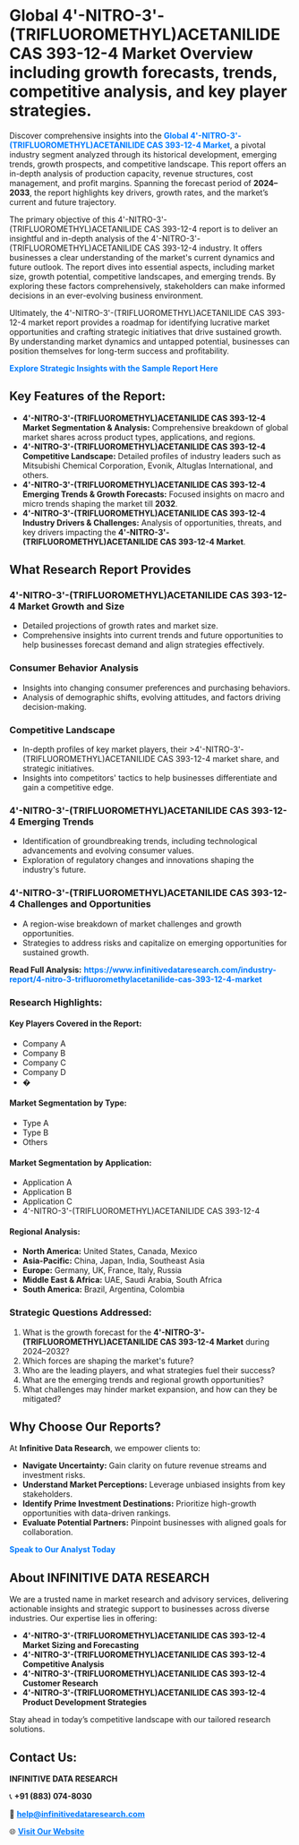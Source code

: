 <h1>Global 4'-NITRO-3'-(TRIFLUOROMETHYL)ACETANILIDE CAS 393-12-4 Market Overview including growth forecasts, trends, competitive analysis, and key player strategies.</h1>
<p>
Discover comprehensive insights into the 
<a href="https://www.infinitivedataresearch.com/industry-report/4-nitro-3-trifluoromethylacetanilide-cas-393-12-4-market" rel="dofollow" style="color: #007BFF; text-decoration: none;"><strong>Global 4'-NITRO-3'-(TRIFLUOROMETHYL)ACETANILIDE CAS 393-12-4 Market</strong></a>, a pivotal industry segment analyzed through its historical development, emerging trends, growth prospects, and competitive landscape. This report offers an in-depth analysis of production capacity, revenue structures, cost management, and profit margins. Spanning the forecast period of <strong>2024–2033</strong>, the report highlights key drivers, growth rates, and the market’s current and future trajectory.
</p>
<p>
The primary objective of this 4'-NITRO-3'-(TRIFLUOROMETHYL)ACETANILIDE CAS 393-12-4 report is to deliver an insightful and in-depth analysis of the 4'-NITRO-3'-(TRIFLUOROMETHYL)ACETANILIDE CAS 393-12-4 industry. It offers businesses a clear understanding of the market's current dynamics and future outlook. The report dives into essential aspects, including market size, growth potential, competitive landscapes, and emerging trends. By exploring these factors comprehensively, stakeholders can make informed decisions in an ever-evolving business environment.
</p>
<p>
Ultimately, the 4'-NITRO-3'-(TRIFLUOROMETHYL)ACETANILIDE CAS 393-12-4 market report provides a roadmap for identifying lucrative market opportunities and crafting strategic initiatives that drive sustained growth. By understanding market dynamics and untapped potential, businesses can position themselves for long-term success and profitability.
</p>
<p>
<a href="https://www.infinitivedataresearch.com/request-sample/reportId=110282" style="color: #007BFF; text-decoration: none;"><strong>Explore Strategic Insights with the Sample Report Here</strong></a>
</p>

<h2>Key Features of the Report:</h2>
<ul>
<li><strong>4'-NITRO-3'-(TRIFLUOROMETHYL)ACETANILIDE CAS 393-12-4 Market Segmentation & Analysis:</strong> Comprehensive breakdown of global market shares across product types, applications, and regions.</li>
<li><strong>4'-NITRO-3'-(TRIFLUOROMETHYL)ACETANILIDE CAS 393-12-4 Competitive Landscape:</strong> Detailed profiles of industry leaders such as Mitsubishi Chemical Corporation, Evonik, Altuglas International, and others.</li>
<li><strong>4'-NITRO-3'-(TRIFLUOROMETHYL)ACETANILIDE CAS 393-12-4 Emerging Trends & Growth Forecasts:</strong> Focused insights on macro and micro trends shaping the market till <strong>2032</strong>.</li>
<li><strong>4'-NITRO-3'-(TRIFLUOROMETHYL)ACETANILIDE CAS 393-12-4 Industry Drivers & Challenges:</strong> Analysis of opportunities, threats, and key drivers impacting the <strong>4'-NITRO-3'-(TRIFLUOROMETHYL)ACETANILIDE CAS 393-12-4 Market</strong>.</li>
</ul>

<h2>What Research Report Provides</h2>
<h3>4'-NITRO-3'-(TRIFLUOROMETHYL)ACETANILIDE CAS 393-12-4 Market Growth and Size</h3>
<ul>
<li>Detailed projections of growth rates and market size.</li>
<li>Comprehensive insights into current trends and future opportunities to help businesses forecast demand and align strategies effectively.</li>
</ul>

<h3>Consumer Behavior Analysis</h3>
<ul>
<li>Insights into changing consumer preferences and purchasing behaviors.</li>
<li>Analysis of demographic shifts, evolving attitudes, and factors driving decision-making.</li>
</ul>

<h3>Competitive Landscape</h3>
<ul>
<li>In-depth profiles of key market players, their >4'-NITRO-3'-(TRIFLUOROMETHYL)ACETANILIDE CAS 393-12-4 market share, and strategic initiatives.</li>
<li>Insights into competitors' tactics to help businesses differentiate and gain a competitive edge.</li>
</ul>

<h3>4'-NITRO-3'-(TRIFLUOROMETHYL)ACETANILIDE CAS 393-12-4 Emerging Trends</h3>
<ul>
<li>Identification of groundbreaking trends, including technological advancements and evolving consumer values.</li>
<li>Exploration of regulatory changes and innovations shaping the industry's future.</li>
</ul>

<h3>4'-NITRO-3'-(TRIFLUOROMETHYL)ACETANILIDE CAS 393-12-4 Challenges and Opportunities</h3>
<ul>
<li>A region-wise breakdown of market challenges and growth opportunities.</li>
<li>Strategies to address risks and capitalize on emerging opportunities for sustained growth.</li>
</ul>
<p><strong>Read Full Analysis:</strong> <a href="https://www.infinitivedataresearch.com/industry-report/4-nitro-3-trifluoromethylacetanilide-cas-393-12-4-market" rel="dofollow" style="color: #007BFF; text-decoration: none;"><strong>https://www.infinitivedataresearch.com/industry-report/4-nitro-3-trifluoromethylacetanilide-cas-393-12-4-market</strong></a></p>
<h3>Research Highlights:</h3>
<h4>Key Players Covered in the Report:</h4>
<ul><li>Company A</li><li>Company B</li><li>Company C</li><li>Company D</li><li>�</li></ul>
<h4>Market Segmentation by Type:</h4>
<ul><li>Type A</li><li>Type B</li><li>Others</li></ul>
<h4>Market Segmentation by Application:</h4>
<ul><li>Application A</li><li>Application B</li><li>Application C</li><li>4&#039;-NITRO-3&#039;-(TRIFLUOROMETHYL)ACETANILIDE CAS 393-12-4</li></ul>

<h4>Regional Analysis:</h4>
<ul>
<li><strong>North America:</strong> United States, Canada, Mexico</li>
<li><strong>Asia-Pacific:</strong> China, Japan, India, Southeast Asia</li>
<li><strong>Europe:</strong> Germany, UK, France, Italy, Russia</li>
<li><strong>Middle East & Africa:</strong> UAE, Saudi Arabia, South Africa</li>
<li><strong>South America:</strong> Brazil, Argentina, Colombia</li>
</ul>

<h3>Strategic Questions Addressed:</h3>
<ol>
<li>What is the growth forecast for the <strong>4'-NITRO-3'-(TRIFLUOROMETHYL)ACETANILIDE CAS 393-12-4 Market</strong> during 2024–2032?</li>
<li>Which forces are shaping the market's future?</li>
<li>Who are the leading players, and what strategies fuel their success?</li>
<li>What are the emerging trends and regional growth opportunities?</li>
<li>What challenges may hinder market expansion, and how can they be mitigated?</li>
</ol>

<h2>Why Choose Our Reports?</h2>
<p>At <strong>Infinitive Data Research</strong>, we empower clients to:</p>
<ul>
<li><strong>Navigate Uncertainty:</strong> Gain clarity on future revenue streams and investment risks.</li>
<li><strong>Understand Market Perceptions:</strong> Leverage unbiased insights from key stakeholders.</li>
<li><strong>Identify Prime Investment Destinations:</strong> Prioritize high-growth opportunities with data-driven rankings.</li>
<li><strong>Evaluate Potential Partners:</strong> Pinpoint businesses with aligned goals for collaboration.</li>
</ul>
<p><a href="https://www.infinitivedataresearch.com/industry-report/4-nitro-3-trifluoromethylacetanilide-cas-393-12-4-market" rel="dofollow" style="color: #007BFF; text-decoration: none;"><strong>Speak to Our Analyst Today</strong></a></p>

<h2>About INFINITIVE DATA RESEARCH</h2>
<p>We are a trusted name in market research and advisory services, delivering actionable insights and strategic support to businesses across diverse industries. Our expertise lies in offering:</p>
<ul>
<li><strong>4'-NITRO-3'-(TRIFLUOROMETHYL)ACETANILIDE CAS 393-12-4 Market Sizing and Forecasting</strong></li>
<li><strong>4'-NITRO-3'-(TRIFLUOROMETHYL)ACETANILIDE CAS 393-12-4 Competitive Analysis</strong></li>
<li><strong>4'-NITRO-3'-(TRIFLUOROMETHYL)ACETANILIDE CAS 393-12-4 Customer Research</strong></li>
<li><strong>4'-NITRO-3'-(TRIFLUOROMETHYL)ACETANILIDE CAS 393-12-4 Product Development Strategies</strong></li>
</ul>
<p>Stay ahead in today’s competitive landscape with our tailored research solutions.</p>

<h2>Contact Us:</h2>
<p><strong>INFINITIVE DATA RESEARCH</strong></p>
<p>📞 <strong>+91 (883) 074-8030</strong></p>
<p>📧 <strong><a href="mailto:help@infinitivedataresearch.com" style="color: #007BFF;">help@infinitivedataresearch.com</a></strong></p>
<p>🌐 <strong><a href="https://www.infinitivedataresearch.com" rel="dofollow" style="color: #007BFF;">Visit Our Website</a></strong></p>